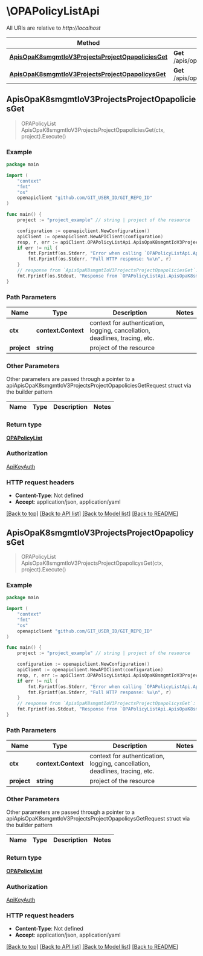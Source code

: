 # \OPAPolicyListApi

All URIs are relative to *http://localhost*

Method | HTTP request | Description
------------- | ------------- | -------------
[**ApisOpaK8smgmtIoV3ProjectsProjectOpapoliciesGet**](OPAPolicyListApi.md#ApisOpaK8smgmtIoV3ProjectsProjectOpapoliciesGet) | **Get** /apis/opa.k8smgmt.io/v3/projects/{project}/opapolicies | 
[**ApisOpaK8smgmtIoV3ProjectsProjectOpapolicysGet**](OPAPolicyListApi.md#ApisOpaK8smgmtIoV3ProjectsProjectOpapolicysGet) | **Get** /apis/opa.k8smgmt.io/v3/projects/{project}/opapolicys | 



## ApisOpaK8smgmtIoV3ProjectsProjectOpapoliciesGet

> OPAPolicyList ApisOpaK8smgmtIoV3ProjectsProjectOpapoliciesGet(ctx, project).Execute()





### Example

```go
package main

import (
    "context"
    "fmt"
    "os"
    openapiclient "github.com/GIT_USER_ID/GIT_REPO_ID"
)

func main() {
    project := "project_example" // string | project of the resource

    configuration := openapiclient.NewConfiguration()
    apiClient := openapiclient.NewAPIClient(configuration)
    resp, r, err := apiClient.OPAPolicyListApi.ApisOpaK8smgmtIoV3ProjectsProjectOpapoliciesGet(context.Background(), project).Execute()
    if err != nil {
        fmt.Fprintf(os.Stderr, "Error when calling `OPAPolicyListApi.ApisOpaK8smgmtIoV3ProjectsProjectOpapoliciesGet``: %v\n", err)
        fmt.Fprintf(os.Stderr, "Full HTTP response: %v\n", r)
    }
    // response from `ApisOpaK8smgmtIoV3ProjectsProjectOpapoliciesGet`: OPAPolicyList
    fmt.Fprintf(os.Stdout, "Response from `OPAPolicyListApi.ApisOpaK8smgmtIoV3ProjectsProjectOpapoliciesGet`: %v\n", resp)
}
```

### Path Parameters


Name | Type | Description  | Notes
------------- | ------------- | ------------- | -------------
**ctx** | **context.Context** | context for authentication, logging, cancellation, deadlines, tracing, etc.
**project** | **string** | project of the resource | 

### Other Parameters

Other parameters are passed through a pointer to a apiApisOpaK8smgmtIoV3ProjectsProjectOpapoliciesGetRequest struct via the builder pattern


Name | Type | Description  | Notes
------------- | ------------- | ------------- | -------------


### Return type

[**OPAPolicyList**](OPAPolicyList.md)

### Authorization

[ApiKeyAuth](../README.md#ApiKeyAuth)

### HTTP request headers

- **Content-Type**: Not defined
- **Accept**: application/json, application/yaml

[[Back to top]](#) [[Back to API list]](../README.md#documentation-for-api-endpoints)
[[Back to Model list]](../README.md#documentation-for-models)
[[Back to README]](../README.md)


## ApisOpaK8smgmtIoV3ProjectsProjectOpapolicysGet

> OPAPolicyList ApisOpaK8smgmtIoV3ProjectsProjectOpapolicysGet(ctx, project).Execute()





### Example

```go
package main

import (
    "context"
    "fmt"
    "os"
    openapiclient "github.com/GIT_USER_ID/GIT_REPO_ID"
)

func main() {
    project := "project_example" // string | project of the resource

    configuration := openapiclient.NewConfiguration()
    apiClient := openapiclient.NewAPIClient(configuration)
    resp, r, err := apiClient.OPAPolicyListApi.ApisOpaK8smgmtIoV3ProjectsProjectOpapolicysGet(context.Background(), project).Execute()
    if err != nil {
        fmt.Fprintf(os.Stderr, "Error when calling `OPAPolicyListApi.ApisOpaK8smgmtIoV3ProjectsProjectOpapolicysGet``: %v\n", err)
        fmt.Fprintf(os.Stderr, "Full HTTP response: %v\n", r)
    }
    // response from `ApisOpaK8smgmtIoV3ProjectsProjectOpapolicysGet`: OPAPolicyList
    fmt.Fprintf(os.Stdout, "Response from `OPAPolicyListApi.ApisOpaK8smgmtIoV3ProjectsProjectOpapolicysGet`: %v\n", resp)
}
```

### Path Parameters


Name | Type | Description  | Notes
------------- | ------------- | ------------- | -------------
**ctx** | **context.Context** | context for authentication, logging, cancellation, deadlines, tracing, etc.
**project** | **string** | project of the resource | 

### Other Parameters

Other parameters are passed through a pointer to a apiApisOpaK8smgmtIoV3ProjectsProjectOpapolicysGetRequest struct via the builder pattern


Name | Type | Description  | Notes
------------- | ------------- | ------------- | -------------


### Return type

[**OPAPolicyList**](OPAPolicyList.md)

### Authorization

[ApiKeyAuth](../README.md#ApiKeyAuth)

### HTTP request headers

- **Content-Type**: Not defined
- **Accept**: application/json, application/yaml

[[Back to top]](#) [[Back to API list]](../README.md#documentation-for-api-endpoints)
[[Back to Model list]](../README.md#documentation-for-models)
[[Back to README]](../README.md)

